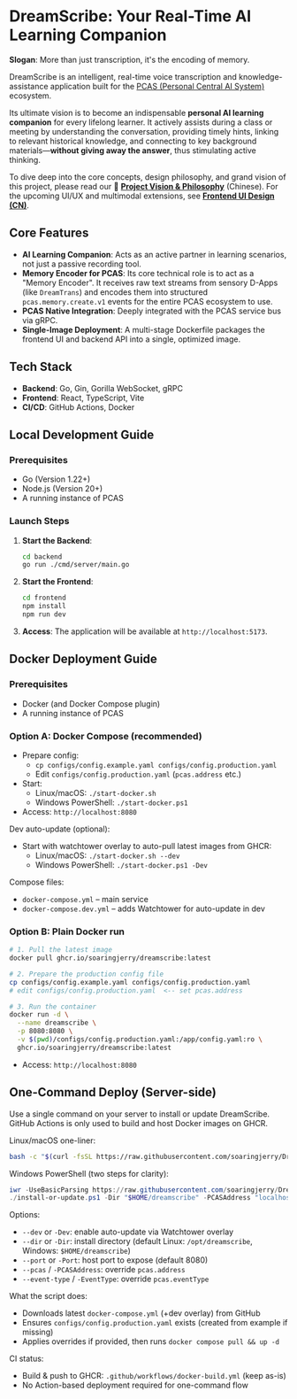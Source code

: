 # DreamScribe: Your Real-Time AI Learning Companion

**Slogan**: More than just transcription, it's the encoding of memory.

DreamScribe is an intelligent, real-time voice transcription and knowledge-assistance application built for the [PCAS (Personal Central AI System)](https://example.com/pcas-whitepaper) ecosystem.

Its ultimate vision is to become an indispensable **personal AI learning companion** for every lifelong learner. It actively assists during a class or meeting by understanding the conversation, providing timely hints, linking to relevant historical knowledge, and connecting to key background materials—**without giving away the answer**, thus stimulating active thinking.

To dive deep into the core concepts, design philosophy, and grand vision of this project, please read our 📄 **[Project Vision & Philosophy](docs/VISION.md)** (Chinese).
For the upcoming UI/UX and multimodal extensions, see **[Frontend UI Design (CN)](docs/FRONTEND_UI_DESIGN_CN.md)**.

## Core Features

- **AI Learning Companion**: Acts as an active partner in learning scenarios, not just a passive recording tool.
- **Memory Encoder for PCAS**: Its core technical role is to act as a "Memory Encoder". It receives raw text streams from sensory D-Apps (like `DreamTrans`) and encodes them into structured `pcas.memory.create.v1` events for the entire PCAS ecosystem to use.
- **PCAS Native Integration**: Deeply integrated with the PCAS service bus via gRPC.
- **Single-Image Deployment**: A multi-stage Dockerfile packages the frontend UI and backend API into a single, optimized image.

## Tech Stack

- **Backend**: Go, Gin, Gorilla WebSocket, gRPC
- **Frontend**: React, TypeScript, Vite
- **CI/CD**: GitHub Actions, Docker

## Local Development Guide

### Prerequisites
- Go (Version 1.22+)
- Node.js (Version 20+)
- A running instance of PCAS

### Launch Steps
1.  **Start the Backend**:
    ```bash
    cd backend
    go run ./cmd/server/main.go
    ```
2.  **Start the Frontend**:
    ```bash
    cd frontend
    npm install
    npm run dev
    ```
3.  **Access**: The application will be available at `http://localhost:5173`.

## Docker Deployment Guide

### Prerequisites
- Docker (and Docker Compose plugin)
- A running instance of PCAS

### Option A: Docker Compose (recommended)
- Prepare config:
  - `cp configs/config.example.yaml configs/config.production.yaml`
  - Edit `configs/config.production.yaml` (`pcas.address` etc.)
- Start:
  - Linux/macOS: `./start-docker.sh`
  - Windows PowerShell: `./start-docker.ps1`
- Access: `http://localhost:8080`

Dev auto-update (optional):
- Start with watchtower overlay to auto-pull latest images from GHCR:
  - Linux/macOS: `./start-docker.sh --dev`
  - Windows PowerShell: `./start-docker.ps1 -Dev`

Compose files:
- `docker-compose.yml` – main service
- `docker-compose.dev.yml` – adds Watchtower for auto-update in dev

### Option B: Plain Docker run
```bash
# 1. Pull the latest image
docker pull ghcr.io/soaringjerry/dreamscribe:latest

# 2. Prepare the production config file
cp configs/config.example.yaml configs/config.production.yaml
# edit configs/config.production.yaml  <-- set pcas.address

# 3. Run the container
docker run -d \
  --name dreamscribe \
  -p 8080:8080 \
  -v $(pwd)/configs/config.production.yaml:/app/config.yaml:ro \
  ghcr.io/soaringjerry/dreamscribe:latest
```
- Access: `http://localhost:8080`

## One-Command Deploy (Server-side)

Use a single command on your server to install or update DreamScribe. GitHub Actions is only used to build and host Docker images on GHCR.

Linux/macOS one-liner:
```bash
bash -c "$(curl -fsSL https://raw.githubusercontent.com/soaringjerry/DreamScribe/main/scripts/install-or-update.sh)" -- --dir /opt/dreamscribe --pcas localhost:50051 --port 18080
```

Windows PowerShell (two steps for clarity):
```powershell
iwr -UseBasicParsing https://raw.githubusercontent.com/soaringjerry/DreamScribe/main/scripts/install-or-update.ps1 -OutFile install-or-update.ps1
./install-or-update.ps1 -Dir "$HOME/dreamscribe" -PCASAddress "localhost:50051" -Port 18080
```

Options:
- `--dev` or `-Dev`: enable auto-update via Watchtower overlay
- `--dir` or `-Dir`: install directory (default Linux: `/opt/dreamscribe`, Windows: `$HOME/dreamscribe`)
- `--port` or `-Port`: host port to expose (default 8080)
- `--pcas` / `-PCASAddress`: override `pcas.address`
- `--event-type` / `-EventType`: override `pcas.eventType`

What the script does:
- Downloads latest `docker-compose.yml` (+dev overlay) from GitHub
- Ensures `configs/config.production.yaml` exists (created from example if missing)
- Applies overrides if provided, then runs `docker compose pull && up -d`

CI status:
- Build & push to GHCR: `.github/workflows/docker-build.yml` (keep as-is)
- No Action-based deployment required for one-command flow
